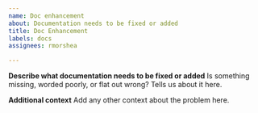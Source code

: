 ```yaml
---
name: Doc enhancement
about: Documentation needs to be fixed or added
title: Doc Enhancement
labels: docs
assignees: rmorshea

---
```


**Describe what documentation needs to be fixed or added**
Is something missing, worded poorly, or flat out wrong? Tells us about it here.

**Additional context**
Add any other context about the problem here.
